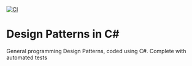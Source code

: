 [![CI](https://github.com/lmProgramming/design-patterns/actions/workflows/ci.yml/badge.svg)](https://github.com/lmProgramming/design-patterns/actions/workflows/ci.yml)

# Design Patterns in C#

General programming Design Patterns, coded using C#. Complete with automated tests
